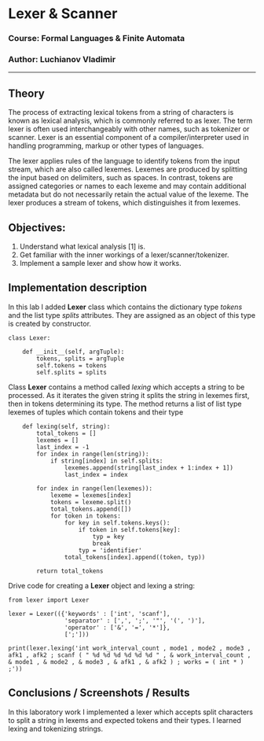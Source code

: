 # Lexer & Scanner

### Course: Formal Languages & Finite Automata

### Author: Luchianov Vladimir

---

## Theory

The process of extracting lexical tokens from a string of characters is known as lexical analysis, which is commonly referred to as lexer. The term lexer is often used interchangeably with other names, such as tokenizer or scanner. Lexer is an essential component of a compiler/interpreter used in handling programming, markup or other types of languages.

The lexer applies rules of the language to identify tokens from the input stream, which are also called lexemes. Lexemes are produced by splitting the input based on delimiters, such as spaces. In contrast, tokens are assigned categories or names to each lexeme and may contain additional metadata but do not necessarily retain the actual value of the lexeme. The lexer produces a stream of tokens, which distinguishes it from lexemes.

## Objectives:

1. Understand what lexical analysis [1] is.
2. Get familiar with the inner workings of a lexer/scanner/tokenizer.
3. Implement a sample lexer and show how it works.

## Implementation description

In this lab I added **Lexer** class which contains the dictionary type _tokens_ and the list type _splits_ attributes. They are assigned as an object of this type is created by constructor.

```
class Lexer:

    def __init__(self, argTuple):
        tokens, splits = argTuple
        self.tokens = tokens
        self.splits = splits
```

Class **Lexer** contains a method called _lexing_ which accepts a string to be processed. As it iterates the given string it splits the string in lexemes first, then in tokens determining its type. The method returns a list of list type lexemes of tuples which contain tokens and their type

```
    def lexing(self, string):
        total_tokens = []
        lexemes = []
        last_index = -1
        for index in range(len(string)):
            if string[index] in self.splits:
                lexemes.append(string[last_index + 1:index + 1])
                last_index = index

        for index in range(len(lexemes)):
            lexeme = lexemes[index]
            tokens = lexeme.split()
            total_tokens.append([])
            for token in tokens:
                for key in self.tokens.keys():
                    if token in self.tokens[key]:
                        typ = key
                        break
                    typ = 'identifier'
                total_tokens[index].append((token, typ))

        return total_tokens
```

Drive code for creating a **Lexer** object and lexing a string:

```
from lexer import Lexer

lexer = Lexer(({'keywords' : ['int', 'scanf'],
                'separator' : [',', ';', '"', '(', ')'],
                'operator' : ['&', '=', '*']},
                [';']))

print(lexer.lexing('int work_interval_count , mode1 , mode2 , mode3 , afk1 , afk2 ; scanf ( " %d %d %d %d %d %d " , & work_interval_count , & mode1 , & mode2 , & mode3 , & afk1 , & afk2 ) ; works = ( int * ) ;'))
```

## Conclusions / Screenshots / Results

In this laboratory work I implemented a lexer which accepts split characters to split a string in lexems and expected tokens and their types. I learned lexing and tokenizing strings.
